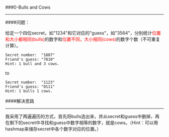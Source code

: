 ###0-Bulls and Cows
  
***
####问题：
  
给定一个四位secret，如"1234"和它对应的"guess"，如"3564"，分别统计<font style="color:red">位置和大小都相同(bulls)</font>的数字和<font style="color:red">位置不同，大小相同(cows)</font>的数字个数（不可重复计算）。
  
```
Secret number:  "1807"
Friend's guess: "7810"
Hint: 1 bull and 3 cows. 
```
to  
   
```
Secret number:  "1123"
Friend's guess: "0111"
Hint: 1 bulls 1 cows.
```
  
####解决思路
  
***
我采用了两遍遍历的方式，首先将bulls选出来，并从secret和guess中删掉，再在剩下的secret中寻找和guess中数字相等的数字，就是cows。（Hint：可以用hashmap来储存secret中各个数字对应的位置。）

